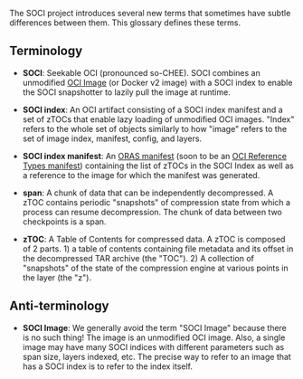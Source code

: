 The SOCI project introduces several new terms that sometimes have subtle differences between them. This glossary defines these terms.

## Terminology 

* __SOCI__: Seekable OCI (pronounced so-CHEE). SOCI combines an unmodified [OCI Image](https://github.com/opencontainers/image-spec/blob/v1.0.2/spec.md) (or Docker v2 image) with a SOCI index to enable the SOCI snapshotter to lazily pull the image at runtime.

* __SOCI index__: An OCI artifact consisting of a SOCI index manifest and a set of zTOCs that enable lazy loading of unmodified OCI images. "Index" refers to the whole set of objects similarly to how "image" refers to the set of image index, manifest, config, and layers.

* __SOCI index manifest__: An [ORAS manifest](https://github.com/oras-project/artifacts-spec/blob/v1.0.0-rc.2/artifact-manifest.md) (soon to be an [OCI Reference Types manifest](https://github.com/opencontainers/wg-reference-types/blob/256c257cc8b725fd324722ee40ead6925b1c8ad8/docs/proposals/PROPOSAL_E.md)) containing the list of zTOCs in the SOCI Index as well as a reference to the image for which the manifest was generated. 

* __span__: A chunk of data that can be independently decompressed. A zTOC contains periodic "snapshots" of compression state from which a process can resume decompression. The chunk of data between two checkpoints is a span.

* __zTOC__: A Table of Contents for compressed data. A zTOC is composed of 2 parts. 1) a table of contents containing file metadata and its offset in the decompressed TAR archive (the "TOC"). 2) A collection of "snapshots" of the state of the compression engine at various points in the layer (the "z").


## Anti-terminology

* __SOCI Image__: We generally avoid the term "SOCI Image" because there is no such thing! The image is an unmodified OCI image. Also, a single image may have many SOCI indices with different parameters such as span size, layers indexed, etc. The precise way to refer to an image that has a SOCI index is to refer to the index itself.
